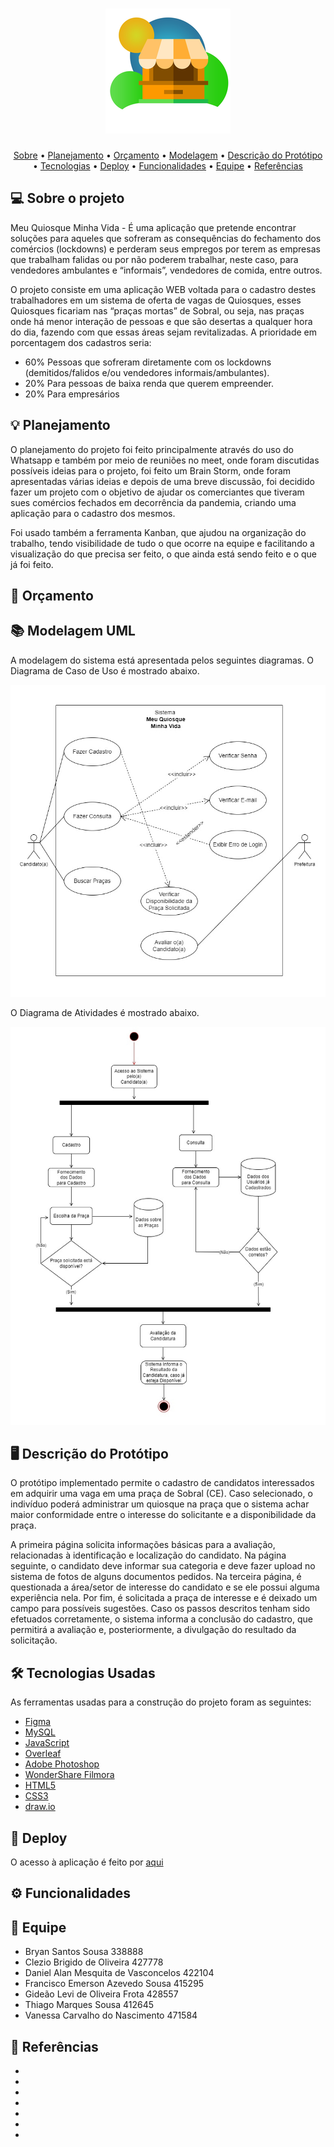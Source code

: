 </p>
<h1 align="center">
    <img alt="#MeuQiosqueMinhaVida" title="#MeuQuiosqueMinhaVida" src="./docs/bannerMQMV.png" />
</h1>

<p align="center">
 <a href="#-sobre-o-projeto">Sobre</a> •
 <a href="#-planejamento">Planejamento</a> •
 <a href="#-orçamento">Orçamento</a> • 
 <a href="#-modelagem-uml">Modelagem</a> • 
 <a href="#-prototipo">Descrição do Protótipo</a> • 
 <a href="#-tecnologias-usadas">Tecnologias</a> • 
 <a href="#-deploy">Deploy</a> • 
 <a href="#-funcionalidades">Funcionalidades</a> • 
 <a href="#-equipe">Equipe</a> • 
 <a href="#-referencias">Referências</a>
</p>

## 💻 Sobre o projeto

Meu Quiosque Minha Vida - É uma aplicação que pretende encontrar soluções para aqueles que sofreram as consequências do fechamento dos comércios (lockdowns) e perderam seus empregos por terem as empresas que trabalham falidas ou por não poderem trabalhar, neste caso, para vendedores ambulantes e “informais”, vendedores de comida, entre outros.

O projeto consiste em uma aplicação WEB voltada para o cadastro destes trabalhadores em um sistema de oferta de vagas de Quiosques, esses Quiosques ficariam nas “praças mortas” de Sobral, ou seja, nas praças onde há menor interação de pessoas e que são desertas a qualquer hora do dia, fazendo com que essas áreas sejam revitalizadas. A prioridade em porcentagem dos cadastros seria:

- 60% Pessoas que sofreram diretamente com os lockdowns (demitidos/falidos e/ou vendedores informais/ambulantes).
- 20% Para pessoas de baixa renda que querem empreender.
- 20% Para empresários

## 💡 Planejamento

O planejamento do projeto foi feito principalmente através do uso do Whatsapp e também por meio de reuniões no meet, onde foram discutidas possíveis ideias para o projeto, foi feito um Brain Storm, onde foram apresentadas várias ideias e depois de uma breve discussão, foi decidido fazer um projeto com o objetivo de ajudar os comerciantes que tiveram sues comércios fechados em decorrência da pandemia, criando uma aplicação para o cadastro dos mesmos.

Foi usado também a ferramenta Kanban, que ajudou na organização do trabalho, tendo visibilidade de tudo o que ocorre na equipe e facilitando a visualização do que precisa ser feito, o que ainda está sendo feito e o que já foi feito.

## 💸 Orçamento 


## 📚 Modelagem UML
A modelagem do sistema está apresentada pelos seguintes diagramas. 
O Diagrama de Caso de Uso é mostrado abaixo.

![](./docs/diagrama.jpg)

O Diagrama de Atividades é mostrado abaixo.

![](./docs/actdia.jpg)



## 🖥️ Descrição do Protótipo
O protótipo implementado permite o cadastro de candidatos interessados em adquirir uma vaga em uma praça de Sobral (CE). Caso selecionado, o indivíduo poderá administrar um quiosque na praça que o sistema achar maior conformidade entre o interesse do solicitante e a disponibilidade da praça. 

A primeira página solicita informações básicas para a avaliação, relacionadas à identificação e localização do candidato. Na página seguinte, o candidato deve informar sua categoria e deve fazer upload no sistema de fotos de alguns documentos pedidos. Na terceira página, é questionada a área/setor de interesse do candidato e se ele possui alguma experiência nela. Por fim, é solicitada a praça de interesse e é deixado um campo para possíveis sugestões. Caso os passos descritos tenham sido efetuados corretamente, o sistema informa a conclusão do cadastro, que permitirá a avaliação e, posteriormente, a divulgação do resultado da solicitação. 

## 🛠 Tecnologias Usadas

As ferramentas usadas para a construção do projeto foram as seguintes:

- [Figma](https://figma.com/)
- [MySQL](https://www.mysql.com/)
- [JavaScript](https://www.javascript.com/)
- [Overleaf](https://pt.overleaf.com/)
- [Adobe Photoshop](https://www.adobe.com/br/products/photoshop.html/)
- [WonderShare Filmora](https://filmora.wondershare.net/pt-br/)
- [HTML5](https://dev.w3.org/html5/spec-LC/)
- [CSS3](https://www.w3.org/TR/2001/WD-css3-roadmap-20010523/)
- [draw.io](draw.io)

## 📜 Deploy

O acesso à aplicação é feito por [aqui](https://)

## ⚙️ Funcionalidades

## 💪 Equipe

- Bryan Santos Sousa 338888
- Clezio Brigido de Oliveira 427778
- Daniel Alan Mesquita de Vasconcelos 422104
- Francisco Emerson Azevedo Sousa 415295
- Gideão Levi de Oliveira Frota 428557
- Thiago Marques Sousa 412645
- Vanessa Carvalho do Nascimento 471584

## 📝 Referências

- 
- 
- 
- 
-
-
-


